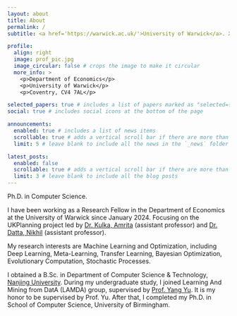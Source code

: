 ```yaml
---
layout: about
title: About
permalink: /
subtitle: <a href='https://warwick.ac.uk/'>University of Warwick</a>. Xunzhao.Yu@warwick.ac.uk.

profile:
  align: right
  image: prof_pic.jpg
  image_circular: false # crops the image to make it circular
  more_info: >
    <p>Department of Economics</p>
    <p>University of Warwick</p>
    <p>Coventry, CV4 7AL</p>

selected_papers: true # includes a list of papers marked as "selected={true}"
social: true # includes social icons at the bottom of the page

announcements:
  enabled: true # includes a list of news items
  scrollable: true # adds a vertical scroll bar if there are more than 3 news items
  limit: 5 # leave blank to include all the news in the `_news` folder

latest_posts:
  enabled: false
  scrollable: true # adds a vertical scroll bar if there are more than 3 new posts items
  limit: 3 # leave blank to include all the blog posts
---
```


[//]: # "Tell the world about yourself. Link to your favorite [subreddit](http://reddit.com). You can put a picture in, too. The code is already in, just name your picture `prof_pic.jpg` and put it in the `img/` folder."
Ph.D. in Computer Science. 

I have been working as a Research Fellow in the Department of Economics at the University of Warwick since January 2024.
Focusing on the UKPlanning project led by 
<a href='https://sites.google.com/site/kulkaamrita/home'>Dr. Kulka, Amrita</a> (assistant professor) and 
<a href='https://nikhil-datta.com/'>Dr. Datta, Nikhil</a> (assistant professor).

[//]: # "From June 2017 I have been a PhD student at the School of Computer Science, University of Birmingham, contributing to the UKRI Turing AI Acceleration Fellowship project “Rigorous Time-Complexity Analysis of Coevolutionary Algorithms” (project page), led by Professor Per Kristian Lehre. I am fortunate to be supervised by Professor Lehre."

My research interests are Machine Learning and Optimization, including 
Deep Learning, Meta-Learning, Transfer Learning, 
Bayesian Optimization, Evolutionary Computation, 
Stochastic Processes. 

I obtained a B.Sc. in Department of Computer Science & Technology, <a href='https://www.nju.edu.cn/en/'>Nanjing University</a>. 
During my undergraduate study, I joined Learning And Mining from DatA (LAMDA) group, supervised by <a href='https://www.wolai.com/eyounx/dtR1MTyRXS5tP5Cex4KtdK'>Prof. Yang Yu</a>. It is my honor to be supervised by Prof. Yu.
After that, I completed my Ph.D. in School of Computer Science, University of Birmingham.

[//]: # "Put your address / P.O. box / other info right below your picture. You can also disable any of these elements by editing `profile` property of the YAML header of your `_pages/about.md`. Edit `_bibliography/papers.bib` and Jekyll will render your [publications page](/al-folio/publications/) automatically."

[//]: # "Link to your social media connections, too. This theme is set up to use [Font Awesome icons](https://fontawesome.com/) and [Academicons](https://jpswalsh.github.io/academicons/), like the ones below. Add your Facebook, Twitter, LinkedIn, Google Scholar, or just disable all of them."

